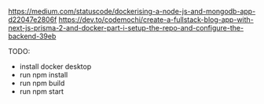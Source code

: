 https://medium.com/statuscode/dockerising-a-node-js-and-mongodb-app-d22047e2806f
https://dev.to/codemochi/create-a-fullstack-blog-app-with-next-js-prisma-2-and-docker-part-i-setup-the-repo-and-configure-the-backend-39eb

TODO:

- install docker desktop
- run npm install
- run npm build
- run npm start

